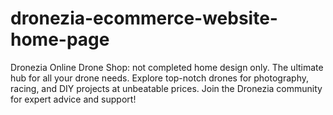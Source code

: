 # dronezia-ecommerce-website-home-page
Dronezia Online Drone Shop: not completed home design only. The ultimate hub for all your drone needs. Explore top-notch drones for photography, racing, and DIY projects at unbeatable prices. Join the Dronezia community for expert advice and support!
